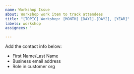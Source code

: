 ```yaml
---
name: Workshop Issue
about: Workshop work item to track attendees
title: "[TOPIC] Workshop: [MONTH] [DAY1]-[DAY2], [YEAR]"
labels: workshop
assignees: ''

---
```


Add the contact info below:

- First Name/Last Name
- Business email address
- Role in customer org
